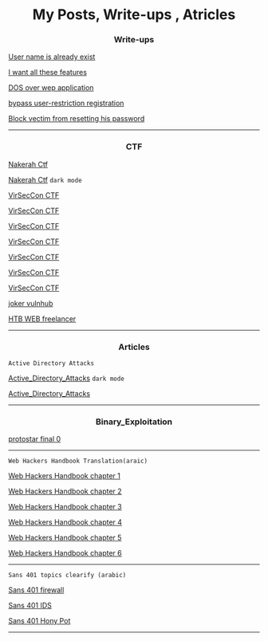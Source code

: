 <h1><center>My Posts, Write-ups , Atricles </center> </h1>

<h3><center>Write-ups</center> </h3>

[User name is already exist](https://medium.com/@mohamedayad_72488/user-name-is-already-exist-ccd353e3ce4a)

[I want all these features](https://medium.com/@mohamedayad_72488/i-want-all-these-features-bb41e8252020)

[DOS over wep application](https://medium.com/@mohamedayad_72488/dos-over-wep-application-c5176dc29035)

[bypass user-restriction registration](https://medium.com/@mohamedayad_72488/bypass-user-restriction-registration-cbfc4eb855)

[Block vectim from resetting his password](https://medium.com/@mohamedayad_72488/block-vectim-from-resetting-his-password-406c4237a3d9)

---
<h3><center>CTF</center> </h3>

[Nakerah Ctf](https://github.com/mh3yad/infosec/blob/master/nakerah_ctf.md)

[Nakerah Ctf](https://mh3yad.github.io/infosec/nakerah_ctf) `dark mode`

[VirSecCon CTF](https://medium.com/@mohamedayad_72488/virseccon-ctf-4d576a7e0fbb)

[VirSecCon CTF](https://medium.com/@mohamedayad_72488/virseccon-707c23d729b1)

[VirSecCon CTF](https://medium.com/@mohamedayad_72488/virseccon-41084e27b18a)

[VirSecCon CTF](https://medium.com/@mohamedayad_72488/virseccon-7dbc6fd7bdec)

[VirSecCon CTF](https://medium.com/@mohamedayad_72488/virseccon-ad097dab45a3)

[VirSecCon CTF](https://medium.com/@mohamedayad_72488/virseccon-ctf-1a0dde855a82)

[VirSecCon CTF](https://medium.com/@mohamedayad_72488/virseccon-ctf-b1b19aa47a08)

[joker vulnhub](https://medium.com/@mohamedayad_72488/joker-vulnhub-78c4de100fbd)

[HTB WEB freelancer](https://medium.com/@mohamedayad_72488/htb-web-freelancer-8efab7875556)


---



<h3><center>Articles</center> </h3>

`Active Directory Attacks`

[Active_Directory_Attacks](https://mh3yad.github.io/infosec/AD_nutshell)  `dark mode`

[Active_Directory_Attacks](https://github.com/mh3yad/infosec/blob/master/AD_nutshell.md)

---

<h3><center>Binary_Exploitation</center> </h3>

[protostar final 0](https://mh3yad.github.io/write-ups)

---

`Web Hackers Handbook Translation(araic)`

[Web Hackers Handbook chapter 1](https://docs.google.com/document/d/1JeA2fgE7LJAvEN6yD-j2N_nwhYkos6iCrvcOKVJwjUc/edit)

[Web Hackers Handbook chapter 2](https://docs.google.com/document/d/1xxZ8ke5cIySzfc3ZwDm4bsF9SLBtCcotj6sBisIJfGE/edit)

[Web Hackers Handbook chapter 3](https://docs.google.com/document/d/1TjB7S-teuw4P6VmdcL4chiO_Rn9I8JxydnNK3ivfEgo/edit)

[Web Hackers Handbook chapter 4](https://docs.google.com/document/d/1fTWUaaTMAgOzQKwloVF_G6cLlR09Ae4QrEhX0R0P6is/edit)

[Web Hackers Handbook chapter 5](https://docs.google.com/document/d/13oR2-MmS4zmtJDAf8JlpeWdg85-aPCsjC2IT9q9_Opg/edit)

[Web Hackers Handbook chapter 6](https://docs.google.com/document/d/1e9pt3upxEsi0KABhZYyrygIYxZpy2a2mvMl71W0Pkv8/edit)

---
`Sans 401 topics clearify (arabic)`

[Sans 401 firewall](https://docs.google.com/document/d/1LiEa4k5IUtN1Llc7dxpcofc9mlWmoLbGLupOckuPOcQ/edit)

[Sans 401 IDS](https://docs.google.com/document/d/1nyNGZNQEm3OsnqEtZcEwGeetmwoiOyHuN9Jf3Z8tYDg/edit)

[Sans 401 Hony Pot](https://docs.google.com/document/d/1cM9WGjvy0HcgTUrSWgqh3Cihw5qOuZ72Fu9_F_eX5iU/edit)

---


